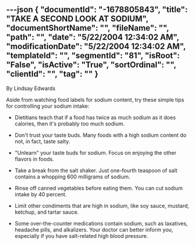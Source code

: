 ---json
{
  "documentId": "-1678805843",
  "title": "TAKE A SECOND LOOK AT SODIUM",
  "documentShortName": "",
  "fileName": "",
  "path": "",
  "date": "5/22/2004 12:34:02 AM",
  "modificationDate": "5/22/2004 12:34:02 AM",
  "templateId": "",
  "segmentId": "81",
  "isRoot": "False",
  "isActive": "True",
  "sortOrdinal": "",
  "clientId": "",
  "tag": ""
}
---

By Lindsay Edwards 
 
Aside from watching food labels for sodium content, try these simple tips for controlling your sodium intake:

* Dietitians teach that if a food has twice as much sodium as it does calories, then it's probably too much sodium. 

* Don't trust your taste buds. Many foods with a high sodium content do not, in fact, taste salty. 

* &quot;Unlearn&quot; your taste buds for sodium. Focus on enjoying the other flavors in foods. 

* Take a break from the salt shaker. Just one-fourth teaspoon of salt contains a whopping 600 milligrams of sodium. 

* Rinse off canned vegetables before eating them. You can cut sodium intake by 40 percent. 

* Limit other condiments that are high in sodium, like soy sauce, mustard, ketchup, and tartar sauce.

* Some over-the-counter medications contain sodium, such as laxatives, headache pills, and alkalizers. Your doctor can better inform you, especially if you have salt-related high blood pressure.

